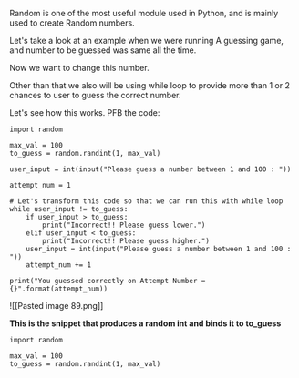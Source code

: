 Random is one of the most useful module used in Python, and is mainly used to create Random numbers.

Let's take a look at an example when we were running A guessing game, and number to be guessed was same all the time.

Now we want to change this number.

Other than that we also will be using while loop to provide more than 1 or 2 chances to user to guess the correct number.

Let's see how this works. PFB the code:
```
import random

max_val = 100
to_guess = random.randint(1, max_val)

user_input = int(input("Please guess a number between 1 and 100 : "))

attempt_num = 1

# Let's transform this code so that we can run this with while loop
while user_input != to_guess:
    if user_input > to_guess:
        print("Incorrect!! Please guess lower.")
    elif user_input < to_guess:
        print("Incorrect!! Please guess higher.")
    user_input = int(input("Please guess a number between 1 and 100 : "))
    attempt_num += 1

print("You guessed correctly on Attempt Number = {}".format(attempt_num))

```

![[Pasted image 89.png]]

**This is the snippet that produces a random int and binds it to to_guess**
```
import random

max_val = 100
to_guess = random.randint(1, max_val)
```